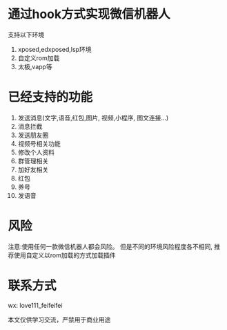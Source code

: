 # 通过hook方式实现微信机器人
支持以下环境
1. xposed,edxposed,lsp环境    
2. 自定义rom加载
3. 太极,vapp等


# 已经支持的功能
1. 发送消息(文字,语音,红包,图片, 视频,小程序, 图文连接...)
2. 消息拦截
3. 发送朋友圈
4. 视频号相关功能
5. 修改个人资料
6. 群管理相关
7. 加好友相关
8. 红包
9. 养号
10. 发语音


# 风险
注意:使用任何一款微信机器人都会风险。
但是不同的环境风险程度各不相同, 推荐使用自定义以rom加载的方式加载插件


# 联系方式
wx: love111_feifeifei

本文仅供学习交流，严禁用于商业用途
